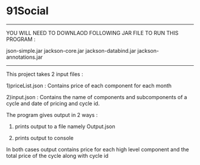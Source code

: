 # 91Social
**************************************************************************

YOU WILL NEED TO DOWNLAOD FOLLOWING JAR FILE TO RUN THIS PROGRAM :

 json-simple.jar
 jackson-core.jar
 jackson-databind.jar
 jackson-annotations.jar

**************************************************************************
This project takes 2 input files :

1)priceList.json : Contains price of each component for each month

2)input.json : Contains the name of components and subcomponents of a cycle and date of pricing and cycle id.

The program gives output in 2 ways :

1) prints output to a file namely Output.json

2) prints output to console

In both cases output contains price for each high level component and the total price of the cycle along with cycle id
